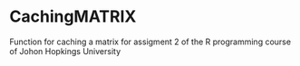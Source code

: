# CachingMATRIX
Function for caching a matrix for assigment 2 of the R programming course of Johon Hopkings University
